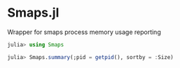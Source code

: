 # Smaps.jl
 Wrapper for smaps process memory usage reporting


 ```julia
 julia> using Smaps

 julia> Smaps.summary(;pid = getpid(), sortby = :Size)
 ```
